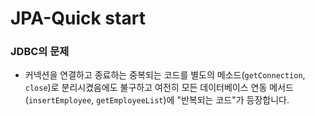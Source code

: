 <h1>JPA-Quick start</h1>

<h3>JDBC의 문제</h3>
<ul>
  <li>커넥션을 연결하고 종료하는 중복되는 코드를 별도의 메소드(<code>getConnection</code>, <code>close</code>)로 분리시켰음에도 불구하고 여전히 모든 데이터베이스 연동 메서드(<code>insertEmployee</code>, <code>getEmployeeList</code>)에 "반복되는 코드"가 등장합니다.</li>
</ul>
